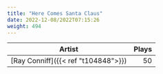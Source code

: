```yaml
---
title: "Here Comes Santa Claus"
date: 2022-12-08/2022T07:15:26
weight: 494
---
```




 Artist | Plays 
----- | -----:
[Ray Conniff]({{< ref "t104848">}}) | 50
